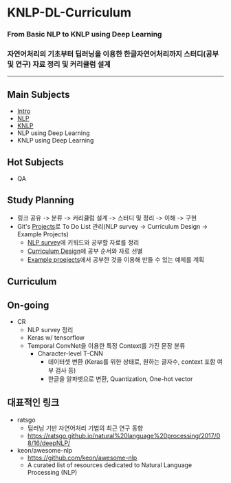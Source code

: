 # KNLP-DL-Curriculum
### From Basic NLP to KNLP using Deep Learning
### 자연어처리의 기초부터 딥러닝을 이용한 한글자연어처리까지 스터디(공부 및 연구) 자료 정리 및 커리큘럼 설계
---
## Main Subjects
- [Intro](mds/INTRO.md)
- [NLP](mds/NLP.md)
- [KNLP](mds/KNLP.md)
- NLP using Deep Learning
- KNLP using Deep Learning

## Hot Subjects
- QA
  
## Study Planning
- 링크 공유 -> 분류 -> 커리큘럼 설계 -> 스터디 및 정리 -> 이해 -> 구현
- Git's [Projects](https://github.com/seriousmac/KNLP-DL-Curriculum/projects)로 To Do List 관리(NLP survey -> Curriculum Design -> Example Projects)
  - [NLP survey](https://github.com/seriousmac/KNLP-DL-Curriculum/projects/1)에 키워드와 공부할 자료를 정리
  - [Curriculum Design](https://github.com/seriousmac/KNLP-DL-Curriculum/projects/2)에 공부 순서와 자료 선별
  - [Example proejects](https://github.com/seriousmac/KNLP-DL-Curriculum/projects/3)에서 공부한 것을 이용해 만들 수 있는 예제를 계획

## Curriculum

## On-going
- CR
  - NLP survey 정리
  - Keras w/ tensorflow
  - Temporal ConvNet을 이용한 특정 Context를 가진 문장 분류
    - Character-level T-CNN
      - 데이터셋 변환 (Keras를 위한 상태로, 원하는 글자수, context 포함 여부 검사 등)
      - 한글을 알파벳으로 변환, Quantization, One-hot vector

## 대표적인 링크
- ratsgo
  - 딥러닝 기반 자연어처리 기법의 최근 연구 동향
  - https://ratsgo.github.io/natural%20language%20processing/2017/08/16/deepNLP/
- keon/awesome-nlp
  - https://github.com/keon/awesome-nlp
  - A curated list of resources dedicated to Natural Language Processing (NLP)
